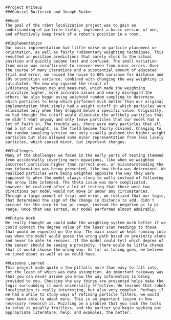     #Project Writeup
    ###Gabriel Butterick and Joseph Sutker

    ##Goal
    The goal of the robot localization project was to gain an understanding of particle fields, implement a basic version of one, and effectively keep track of a robot's position in a room.

    ##Implementation
    Our basic implementation had little noise on particle placement or orientation, as well as fairly rudimentary weighting techniques. This resulted in position predictions that barely stuck to the actual position and quickly became lost and confused. The small variation from noise was insufficient to recover even from minor errors. Over the course of many iterations and a substantial amount of educated trial and error, we raised the noise to 80% variance for distance and 20% orientation variance, combined with changing the way weighting is calculated. The new way squared the result of 1/distance_between_map_and_measured, which made the weighting prioritize higher, more accurate values and nearly disregard the others. We also began using weighted random sampling to determine which particles to keep which performed much better than our original implementation that simply had a weight cutoff in which particles were eliminated only when they dropped below a specific value. Originally, we had thought the cutoff would eliminate the unlikely particles that we didn't want anyway and only leave particles that our model had a lot of faith in. The trouble was, there were many particles that all had a lot of weight, so the field became fairly divided. Changing to the random sampling version not only usually grabbed the higher weight particles but also allowed some minor representation from less likely particles, which caused minor, but important changes.

    ##Challenges
    Many of the challenges we faced in the early parts of testing stemmed from accidentally inverting math equations, like when we weighted incorrect particles higher than correct ones, or misunderstanding the way information was being presented, like how theta was determined. We realized particles were being weighted opposite the way they were supposed to when the model always clung to walls instead of following the arrow like intended. The theta issue was more complicated, however. We realized after a lot of testing that there were two directions our model would not move in under any circumstances. Through a large amount of trial and error, we realized that our logic, that determined the sign of the change in distance to add, didn't account for the zero to two pi range, instead the negative pi to pi range. Once that was sorted, our model performed almost admirably.

    ##Future Work
    We really thought we could make the weighting system much better if we could connect the degree value of the laser scan readings to those that would be expected on the map. The main issue we kept running into was when the model would guess the wrong path based on proximity alone and never be able to recover. If the model could tell which degree of the sensor should be seeing a proximity, there would be little chance that it would choose the wrong way. As far as tuning goes, we believe we tuned about as well as we could have.

    ##Lessons Learned
    This project made quite a few pitfalls more than easy to fall into, not the least of which was data assumption. An important takeaway was that you can never assume you know the way information is being provided to you. Checking the way things are presented helps make the logic surrounding it more universally effective. We learned that robot localization is really interesting, but also very complex. Perhaps if we had a while to study ways of refining particle filters, we would have been able to adapt more. This is an important lesson in how necessary research is. Puzzling on a problem that you lack the tools to solve is usually fruitless, and the earlier you begin seeking out appropriate literature, help, and examples, the better.
